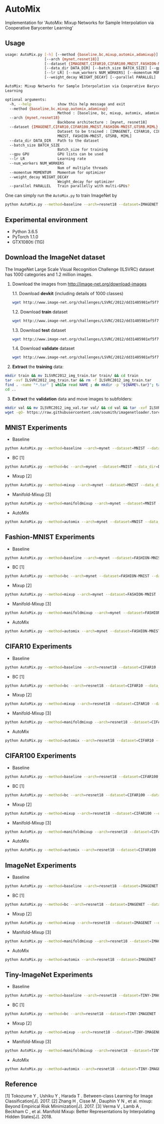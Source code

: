 # AutoMix
 Implementation for 'AutoMix: Mixup Networks for Sample Interpolation via Cooperative Barycenter Learning'

## Usage
```bash
usage: AutoMix.py [-h] [--method {baseline,bc,mixup,automix,adamixup}]
                  [--arch {mynet,resnet18}]
                  [--dataset {IMAGENET,CIFAR10,CIFAR100,MNIST,FASHION-MNIST,GTSRB,MIML}]
                  [--data_dir DATA_DIR] [--batch_size BATCH_SIZE] [--gpu GPU]
                  [--lr LR] [--num_workers NUM_WORKERS] [--momentum MOMENTUM]
                  [--weight_decay WEIGHT_DECAY] [--parallel PARALLEL]

AutoMix: Mixup Networks for Sample Interpolation via Cooperative Barycenter
Learning

optional arguments:
  -h, --help            show this help message and exit
  --method {baseline,bc,mixup,automix,adamixup}
                        Method : [baseline, bc, mixup, automix, adamixup]
  --arch {mynet,resnet18}
                        Backbone architecture : [mynet, resnet18]
  --dataset {IMAGENET,CIFAR10,CIFAR100,MNIST,FASHION-MNIST,GTSRB,MIML}
                        Dataset to be trained : [IMAGENET, CIFAR10, CIFAR100,
                        MNIST, FASHION-MNIST, GTSRB, MIML]
  --data_dir DATA_DIR   Path to the dataset
  --batch_size BATCH_SIZE
                        Batch_size for training
  --gpu GPU             GPU lists can be used
  --lr LR               Learning rate
  --num_workers NUM_WORKERS
                        Num of multiple threads
  --momentum MOMENTUM   Momentum for optimizer
  --weight_decay WEIGHT_DECAY
                        Weight_decay for optimizer
  --parallel PARALLEL   Train parallelly with multi-GPUs?

```
One can simply run the ```AutoMix.py``` to train ImageNet by
```bash
python AutoMix.py --method=baseline --arch=resnet18 --dataset=IMAGENET --data_dir=/media/reborn/Others2/ImageNet --batch_size=32 --lr=0.01 --gpu=0,1 --num_workers=8 --parallel=True --log_path=./automix.log
```

## Experimental environment
- Python 3.6.5
- PyTorch 1.1.0
- GTX1080ti (11G)

## Download the ImageNet dataset
The ImageNet Large Scale Visual Recognition Challenge (ILSVRC) dataset has 1000 categories and 1.2 million images. 

1. Download the images from http://image-net.org/download-images

   1.1. Download **devkit** (including details of 1000 classes)

   ```bash
   wget http://www.image-net.org/challenges/LSVRC/2012/dd31405981ef5f776aa17412e1f0c112/ILSVRC2012_devkit_t12.tar.gz
   ```
   1.2. Download **train** dataset

   ```bash
   wget http://www.image-net.org/challenges/LSVRC/2012/dd31405981ef5f776aa17412e1f0c112/ILSVRC2012_img_train.tar
   ```
   1.3. Download **test** dataset
   ```bash
   wget http://www.image-net.org/challenges/LSVRC/2012/dd31405981ef5f776aa17412e1f0c112/ILSVRC2012_img_val.tar
   ```
   1.4. Download **validate** dataset
   ```bash
   wget http://www.image-net.org/challenges/LSVRC/2012/dd31405981ef5f776aa17412e1f0c112/ILSVRC2012_img_test_v10102019.tar
   ```

2. **Extract** the **training** data:
  ```bash
  mkdir train && mv ILSVRC2012_img_train.tar train/ && cd train
  tar -xvf ILSVRC2012_img_train.tar && rm -f ILSVRC2012_img_train.tar
  find . -name "*.tar" | while read NAME ; do mkdir -p "${NAME%.tar}"; tar -xvf "${NAME}" -C "${NAME%.tar}"; rm -f "${NAME}"; done
  cd ..
  ```

3. **Extract** the **validation** data and move images to subfolders:
  ```bash
  mkdir val && mv ILSVRC2012_img_val.tar val/ && cd val && tar -xvf ILSVRC2012_img_val.tar
  wget -qO- https://raw.githubusercontent.com/soumith/imagenetloader.torch/master/valprep.sh | bash
  ```

## MNIST Experiments

- Baseline
```bash
python AutoMix.py --method=baseline --arch=mynet --dataset=MNIST --data_dir=Dataset --batch_size=100 --lr=0.1 --gpu=0 --num_workers=8 --parallel=True --epoch=100 --kfold=10
```

- BC [1]
```bash
python AutoMix.py --method=bc --arch=mynet --dataset=MNIST --data_dir=Dataset --batch_size=100 --lr=0.1 --gpu=0 --num_workers=8 --parallel=True --epoch=100 --kfold=10
```

- Mixup [2]
```bash
python AutoMix.py --method=mixup --arch=mynet --dataset=MNIST --data_dir=Dataset --batch_size=100 --lr=0.1 --gpu=0 --num_workers=8 --parallel=True --epoch=100 --kfold=10
```

- Manifold-Mixup [3]
```bash
python AutoMix.py --method=manifoldmixup --arch=mynet --dataset=MNIST --data_dir=Dataset --batch_size=100 --lr=0.1 --gpu=0 --num_workers=8 --parallel=True --epoch=100 --kfold=10
```

- AutoMix
```bash
python AutoMix.py --method=automix --arch=mynet --dataset=MNIST --data_dir=Dataset --batch_size=100 --lr=0.1 --gpu=0 --num_workers=8 --parallel=True --epoch=100 --kfold=10
```

## Fashion-MNIST Experiments

- Baseline
```bash
python AutoMix.py --method=baseline --arch=mynet --dataset=FASHION-MNIST --data_dir=Dataset --batch_size=100 --lr=0.1 --gpu=0 --num_workers=8 --parallel=True --epoch=100 --kfold=10
```

- BC [1]
```bash
python AutoMix.py --method=bc --arch=mynet --dataset=FASHION-MNIST --data_dir=Dataset --batch_size=100 --lr=0.1 --gpu=0 --num_workers=8 --parallel=True --epoch=100 --kfold=10
```

- Mixup [2]
```bash
python AutoMix.py --method=mixup --arch=mynet --dataset=FASHION-MNIST --data_dir=Dataset --batch_size=100 --lr=0.1 --gpu=0 --num_workers=8 --parallel=True --epoch=100 --kfold=10
```

- Manifold-Mixup [3]
```bash
python AutoMix.py --method=manifoldmixup --arch=mynet --dataset=FASHION-MNIST --data_dir=Dataset --batch_size=100 --lr=0.1 --gpu=0 --num_workers=8 --parallel=True --epoch=100 --kfold=10
```

- AutoMix
```bash
python AutoMix.py --method=automix --arch=mynet --dataset=FASHION-MNIST --data_dir=Dataset --batch_size=100 --lr=0.1 --gpu=0 --num_workers=8 --parallel=True --epoch=100 --kfold=10
```

## CIFAR10 Experiments

- Baseline
```bash
python AutoMix.py --method=baseline --arch=resnet18 --dataset=CIFAR10 --data_dir=Dataset/CIFAR10 --batch_size=100 --lr=0.1 --gpu=0 --num_workers=8 --parallel=True --epoch=300 --kfold=10
```

- BC [1]
```bash
python AutoMix.py --method=bc --arch=resnet18 --dataset=CIFAR10 --data_dir=Dataset/CIFAR10 --batch_size=100 --lr=0.1 --gpu=0 --num_workers=8 --parallel=True --epoch=300 --kfold=10
```

- Mixup [2]
```bash
python AutoMix.py --method=mixup --arch=resnet18 --dataset=CIFAR10 --data_dir=Dataset/CIFAR10 --batch_size=100 --lr=0.1 --gpu=0 --num_workers=8 --parallel=True --epoch=300 --kfold=10
```

- Manifold-Mixup [3]
```bash
python AutoMix.py --method=manifoldmixup --arch=resnet18 --dataset=CIFAR10 --data_dir=Dataset/CIFAR10 --batch_size=100 --lr=0.1 --gpu=0 --num_workers=8 --parallel=True --epoch=300 --kfold=10
```

- AutoMix
```bash
python AutoMix.py --method=automix --arch=resnet18 --dataset=CIFAR10 --data_dir=Dataset/CIFAR10 --batch_size=100 --lr=0.1 --gpu=0 --num_workers=8 --parallel=True --epoch=300 --kfold=10
```

## CIFAR100 Experiments

- Baseline
```bash
python AutoMix.py --method=baseline --arch=resnet18 --dataset=CIFAR100 --data_dir=Dataset/CIFAR100 --batch_size=100 --lr=0.1 --gpu=0 --num_workers=8 --parallel=True --epoch=300 --kfold=10
```

- BC [1]
```bash
python AutoMix.py --method=bc --arch=resnet18 --dataset=CIFAR100 --data_dir=Dataset/CIFAR100 --batch_size=100 --lr=0.1 --gpu=0 --num_workers=8 --parallel=True --epoch=300 --kfold=10
```

- Mixup [2]
```bash
python AutoMix.py --method=mixup --arch=resnet18 --dataset=CIFAR100 --data_dir=Dataset/CIFAR100 --batch_size=100 --lr=0.1 --gpu=0 --num_workers=8 --parallel=True --epoch=300 --kfold=10
```

- Manifold-Mixup [3]
```bash
python AutoMix.py --method=manifoldmixup --arch=resnet18 --dataset=CIFAR100 --data_dir=Dataset/CIFAR100 --batch_size=1024 --lr=0.1 --gpu=0 --num_workers=8 --parallel=True --epoch=300 --kfold=10
```

- AutoMix
```bash
python AutoMix.py --method=automix --arch=resnet18 --dataset=CIFAR100 --data_dir=Dataset/CIFAR100 --batch_size=100 --lr=0.1 --gpu=0 --num_workers=8 --parallel=True --epoch=300 --kfold=10
```

## ImageNet Experiments

- Baseline
```bash
python AutoMix.py --method=baseline --arch=resnet18 --dataset=IMAGENET --data_dir=/data/ImageNet --batch_size=25 --lr=0.1 --gpu=0 --num_workers=8 --parallel=True --epoch=150 --kfold=10
```

- BC [1]
```bash
python AutoMix.py --method=bc --arch=resnet18 --dataset=IMAGENET --data_dir=/data/ImageNet --batch_size=25 --lr=0.1 --gpu=0 --num_workers=8 --parallel=True --epoch=150 --kfold=10
```

- Mixup [2]
```bash
python AutoMix.py --method=mixup --arch=resnet18 --dataset=IMAGENET --data_dir=/data/ImageNet --batch_size=25 --lr=0.1 --gpu=0 --num_workers=8 --parallel=True --epoch=150 --kfold=10
```

- Manifold-Mixup [3]
```bash
python AutoMix.py --method=manifoldmixup --arch=resnet18 --dataset=IMAGENET --data_dir=/data/ImageNet --batch_size=25 --lr=0.1 --gpu=0 --num_workers=8 --parallel=True --epoch=150 --kfold=10
```

- AutoMix
```bash
python AutoMix.py --method=automix --arch=resnet18 --dataset=IMAGENET --data_dir=/data/ImageNet --batch_size=25 --lr=0.1 --gpu=0 --num_workers=8 --parallel=True --epoch=150 --kfold=10
```

## Tiny-ImageNet Experiments

- Baseline
```bash
python AutoMix.py --method=baseline --arch=resnet18 --dataset=TINY-IMAGENET --data_dir=/data/tiny-imagenet/tiny-imagenet-200 --batch_size=100 --lr=0.1 --gpu=0 --num_workers=8 --parallel=True --epoch=300 --kfold=10
```

- BC [1]
```bash
python AutoMix.py --method=bc --arch=resnet18 --dataset=TINY-IMAGENET --data_dir=/data/tiny-imagenet/tiny-imagenet-200 --batch_size=100 --lr=0.1 --gpu=0 --num_workers=8 --parallel=True --epoch=300 --kfold=10
```

- Mixup [2]
```bash
python AutoMix.py --method=mixup --arch=resnet18 --dataset=TINY-IMAGENET --data_dir=/data/tiny-imagenet/tiny-imagenet-200 --batch_size=100 --lr=0.1 --gpu=0 --num_workers=8 --parallel=True --epoch=300 --kfold=10
```

- Manifold-Mixup [3]
```bash
python AutoMix.py --method=manifoldmixup --arch=resnet18 --dataset=TINY-IMAGENET --data_dir=/data/tiny-imagenet/tiny-imagenet-200 --batch_size=100 --lr=0.1 --gpu=0 --num_workers=8 --parallel=True --epoch=300 --kfold=10
```

- AutoMix
```bash
python AutoMix.py --method=automix --arch=resnet18 --dataset=TINY-IMAGENET --data_dir=/data/tiny-imagenet/tiny-imagenet-200 --batch_size=100 --lr=0.1 --gpu=0 --num_workers=8 --parallel=True --epoch=300 --kfold=10
```
## Reference

[1] Tokozume Y , Ushiku Y , Harada T . Between-class Learning for Image Classification[J]. 2017.
[2] Zhang H , Cisse M , Dauphin Y N , et al. mixup: Beyond Empirical Risk Minimization[J]. 2017.
[3] Verma V , Lamb A , Beckham C , et al. Manifold Mixup: Better Representations by Interpolating Hidden States[J]. 2018.